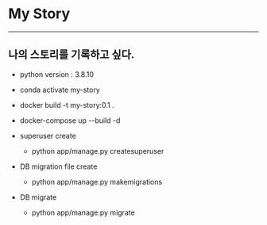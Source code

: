 # My Story

---

## 나의 스토리를 기록하고 싶다.

-   python version : 3.8.10
-   conda activate my-story
-   docker build -t my-story:0.1 .
-   docker-compose up --build -d

-   superuser create
    -   python app/manage.py createsuperuser
-   DB migration file create
    -   python app/manage.py makemigrations
-   DB migrate
    -   python app/manage.py migrate
